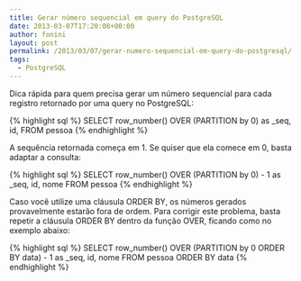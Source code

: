 ```yaml
---
title: Gerar número sequencial em query do PostgreSQL
date: 2013-03-07T17:20:08+00:00
author: fonini
layout: post
permalink: /2013/03/07/gerar-numero-sequencial-em-query-do-postgresql/
tags:
  - PostgreSQL
---
```

Dica rápida para quem precisa gerar um número sequencial para cada registro retornado por uma query no PostgreSQL:

{% highlight sql %}
SELECT row_number() OVER (PARTITION by 0) as _seq, id, FROM pessoa
{% endhighlight %}

A sequência retornada começa em 1. Se quiser que ela comece em 0, basta adaptar a consulta:

{% highlight sql %}
SELECT row_number() OVER (PARTITION by 0) - 1 as _seq, id, nome FROM pessoa
{% endhighlight %}

Caso você utilize uma cláusula ORDER BY, os números gerados provavelmente estarão fora de ordem. Para corrigir este problema, basta repetir a cláusula ORDER BY dentro da função OVER, ficando como no exemplo abaixo:

{% highlight sql %}
SELECT row_number() OVER (PARTITION by 0 ORDER BY data) - 1 as _seq,
id, nome FROM pessoa
ORDER BY data
{% endhighlight %}